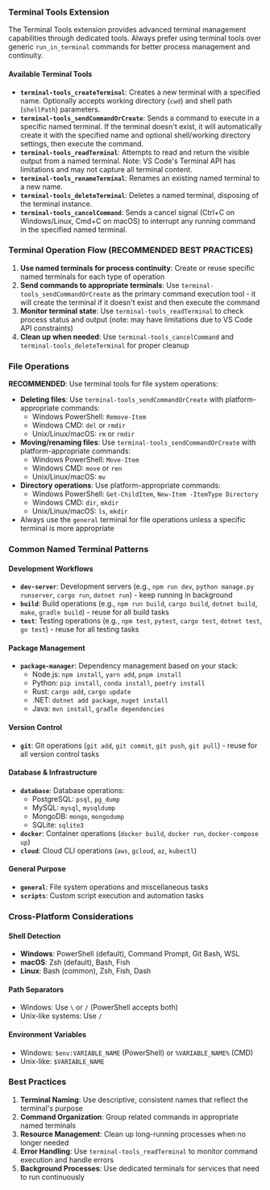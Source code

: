### Terminal Tools Extension
The Terminal Tools extension provides advanced terminal management capabilities through dedicated tools. Always prefer using terminal tools over generic `run_in_terminal` commands for better process management and continuity.

#### Available Terminal Tools
- **`terminal-tools_createTerminal`**: Creates a new terminal with a specified name. Optionally accepts working directory (`cwd`) and shell path (`shellPath`) parameters.
- **`terminal-tools_sendCommandOrCreate`**: Sends a command to execute in a specific named terminal. If the terminal doesn't exist, it will automatically create it with the specified name and optional shell/working directory settings, then execute the command.
- **`terminal-tools_readTerminal`**: Attempts to read and return the visible output from a named terminal. Note: VS Code's Terminal API has limitations and may not capture all terminal content.
- **`terminal-tools_renameTerminal`**: Renames an existing named terminal to a new name.
- **`terminal-tools_deleteTerminal`**: Deletes a named terminal, disposing of the terminal instance.
- **`terminal-tools_cancelCommand`**: Sends a cancel signal (Ctrl+C on Windows/Linux, Cmd+C on macOS) to interrupt any running command in the specified named terminal.

### Terminal Operation Flow (RECOMMENDED BEST PRACTICES)
1. **Use named terminals for process continuity**: Create or reuse specific named terminals for each type of operation
2. **Send commands to appropriate terminals**: Use `terminal-tools_sendCommandOrCreate` as the primary command execution tool - it will create the terminal if it doesn't exist and then execute the command
3. **Monitor terminal state**: Use `terminal-tools_readTerminal` to check process status and output (note: may have limitations due to VS Code API constraints)
4. **Clean up when needed**: Use `terminal-tools_cancelCommand` and `terminal-tools_deleteTerminal` for proper cleanup

### File Operations
**RECOMMENDED**: Use terminal tools for file system operations:
- **Deleting files**: Use `terminal-tools_sendCommandOrCreate` with platform-appropriate commands:
  - Windows PowerShell: `Remove-Item`
  - Windows CMD: `del` or `rmdir`
  - Unix/Linux/macOS: `rm` or `rmdir`
- **Moving/renaming files**: Use `terminal-tools_sendCommandOrCreate` with platform-appropriate commands:
  - Windows PowerShell: `Move-Item`
  - Windows CMD: `move` or `ren`
  - Unix/Linux/macOS: `mv`
- **Directory operations**: Use platform-appropriate commands:
  - Windows PowerShell: `Get-ChildItem`, `New-Item -ItemType Directory`
  - Windows CMD: `dir`, `mkdir`
  - Unix/Linux/macOS: `ls`, `mkdir`
- Always use the `general` terminal for file operations unless a specific terminal is more appropriate

### Common Named Terminal Patterns

#### Development Workflows
- **`dev-server`**: Development servers (e.g., `npm run dev`, `python manage.py runserver`, `cargo run`, `dotnet run`) - keep running in background
- **`build`**: Build operations (e.g., `npm run build`, `cargo build`, `dotnet build`, `make`, `gradle build`) - reuse for all build tasks
- **`test`**: Testing operations (e.g., `npm test`, `pytest`, `cargo test`, `dotnet test`, `go test`) - reuse for all testing tasks

#### Package Management
- **`package-manager`**: Dependency management based on your stack:
  - Node.js: `npm install`, `yarn add`, `pnpm install`
  - Python: `pip install`, `conda install`, `poetry install`
  - Rust: `cargo add`, `cargo update`
  - .NET: `dotnet add package`, `nuget install`
  - Java: `mvn install`, `gradle dependencies`

#### Version Control
- **`git`**: Git operations (`git add`, `git commit`, `git push`, `git pull`) - reuse for all version control tasks

#### Database & Infrastructure
- **`database`**: Database operations:
  - PostgreSQL: `psql`, `pg_dump`
  - MySQL: `mysql`, `mysqldump`
  - MongoDB: `mongo`, `mongodump`
  - SQLite: `sqlite3`
- **`docker`**: Container operations (`docker build`, `docker run`, `docker-compose up`)
- **`cloud`**: Cloud CLI operations (`aws`, `gcloud`, `az`, `kubectl`)

#### General Purpose
- **`general`**: File system operations and miscellaneous tasks
- **`scripts`**: Custom script execution and automation tasks

### Cross-Platform Considerations

#### Shell Detection
- **Windows**: PowerShell (default), Command Prompt, Git Bash, WSL
- **macOS**: Zsh (default), Bash, Fish
- **Linux**: Bash (common), Zsh, Fish, Dash

#### Path Separators
- Windows: Use `\` or `/` (PowerShell accepts both)
- Unix-like systems: Use `/`

#### Environment Variables
- Windows: `$env:VARIABLE_NAME` (PowerShell) or `%VARIABLE_NAME%` (CMD)
- Unix-like: `$VARIABLE_NAME`

### Best Practices

1. **Terminal Naming**: Use descriptive, consistent names that reflect the terminal's purpose
2. **Command Organization**: Group related commands in appropriate named terminals
3. **Resource Management**: Clean up long-running processes when no longer needed
4. **Error Handling**: Use `terminal-tools_readTerminal` to monitor command execution and handle errors
5. **Background Processes**: Use dedicated terminals for services that need to run continuously